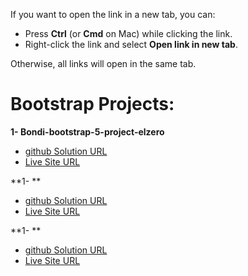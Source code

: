 
If you want to open the link in a new tab, you can:

- Press **Ctrl** (or **Cmd** on Mac) while clicking the link.
- Right-click the link and select **Open link in new tab**.

Otherwise, all links will open in the same tab.

# Bootstrap Projects:

**1- Bondi-bootstrap-5-project-elzero**

- <a href="https://github.com/olahasan/Bondi-bootstrap-5-project" target="_blank">github Solution URL</a>
- <a href="https://olahasan.github.io/Bondi-bootstrap-5-project/" target="_blank">Live Site URL</a>

**1- **

- <a href="" target="_blank">github Solution URL</a>
- <a href="" target="_blank">Live Site URL</a>

**1- **

- <a href="" target="_blank">github Solution URL</a>
- <a href="" target="_blank">Live Site URL</a>



